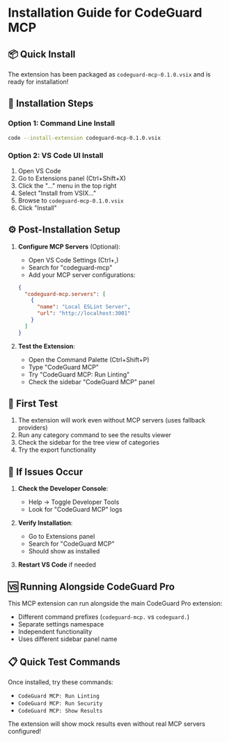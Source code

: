 # Installation Guide for CodeGuard MCP

## 📦 Quick Install

The extension has been packaged as `codeguard-mcp-0.1.0.vsix` and is ready for installation!

## 🚀 Installation Steps

### Option 1: Command Line Install
```bash
code --install-extension codeguard-mcp-0.1.0.vsix
```

### Option 2: VS Code UI Install
1. Open VS Code
2. Go to Extensions panel (Ctrl+Shift+X)
3. Click the "..." menu in the top right
4. Select "Install from VSIX..."
5. Browse to `codeguard-mcp-0.1.0.vsix`
6. Click "Install"

## ⚙️ Post-Installation Setup

1. **Configure MCP Servers** (Optional):
   - Open VS Code Settings (Ctrl+,)
   - Search for "codeguard-mcp"
   - Add your MCP server configurations:
   ```json
   {
     "codeguard-mcp.servers": [
       {
         "name": "Local ESLint Server",
         "url": "http://localhost:3001"
       }
     ]
   }
   ```

2. **Test the Extension**:
   - Open the Command Palette (Ctrl+Shift+P)
   - Type "CodeGuard MCP"
   - Try "CodeGuard MCP: Run Linting"
   - Check the sidebar "CodeGuard MCP" panel

## 🎯 First Test

1. The extension will work even without MCP servers (uses fallback providers)
2. Run any category command to see the results viewer
3. Check the sidebar for the tree view of categories
4. Try the export functionality

## 🔧 If Issues Occur

1. **Check the Developer Console**:
   - Help → Toggle Developer Tools
   - Look for "CodeGuard MCP" logs

2. **Verify Installation**:
   - Go to Extensions panel
   - Search for "CodeGuard MCP"
   - Should show as installed

3. **Restart VS Code** if needed

## 🆚 Running Alongside CodeGuard Pro

This MCP extension can run alongside the main CodeGuard Pro extension:
- Different command prefixes (`codeguard-mcp.` vs `codeguard.`)
- Separate settings namespace
- Independent functionality
- Uses different sidebar panel name

## 📋 Quick Test Commands

Once installed, try these commands:
- `CodeGuard MCP: Run Linting`
- `CodeGuard MCP: Run Security`
- `CodeGuard MCP: Show Results`

The extension will show mock results even without real MCP servers configured!
